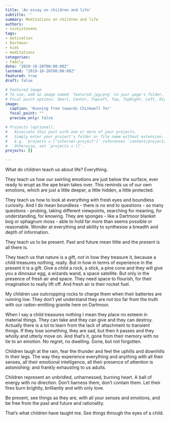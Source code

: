 ```yaml
---
title: 'An essay on children and life'
subtitle: ''
summary: Meditations on children and life
authors:
- nickjstevens
tags:
- motivation
- Dartmoor
- kids
- meditations
categories:
- Family
date: "2019-10-28T00:00:00Z"
lastmod: "2019-10-28T00:00:00Z"
featured: true
draft: false

# Featured image
# To use, add an image named `featured.jpg/png` to your page's folder.
# Focal point options: Smart, Center, TopLeft, Top, TopRight, Left, Right, BottomLeft, Bottom, BottomRight
image:
  caption: 'Running free towards Chinkwell Tor'
  focal_point: ""
  preview_only: false

# Projects (optional).
#   Associate this post with one or more of your projects.
#   Simply enter your project's folder or file name without extension.
#   E.g. `projects = ["internal-project"]` references `content/project/deep-learning/index.md`.
#   Otherwise, set `projects = []`.
projects: []

---
```


What do children teach us about life? Everything.

They teach us how our swirling emotions are just below the surface, ever ready to erupt as the ape brain takes over. This reminds us of our own emotions, which are just a little deeper, a little hidden, a little protected.

They teach us how to look at everything with fresh eyes and boundless curiosity. And I do mean boundless - there is no end to questions - so many questions - probing, taking different viewpoints, searching for meaning, for understanding, for knowing. They are sponges - like a Dartmoor blanket bog or sphagnum moss - able to hold far more than seems possible or reasonable. Wonder at everything and ability to synthesise a breadth and depth of information.

They teach us to be present. Past and future mean little and the present is all there is.

They teach us that nature is a gift, not in how they treasure it, because a child treasures nothing, really. But in how in terms of experience in the present it is a gift. Give a child a rock, a stick, a pine cone and they will give you a dinosaur egg, a wizards wand, a space satellite. But only in the presence of fresh air and space. They need space to flourish, for their imagination to really lift off. And fresh air is their rocket fuel.

My children use outcropping rocks to charge them when their batteries are running low. They don’t yet understand they are not too far from the truth with our radon-emitting granite here on Dartmoor.

When I say a child treasures nothing I mean they place no esteem in material things. They can take and they can give and they can destroy. Actually there is a lot to learn from the lack of attachment to transient things. If they lose something, they are sad, but then it passes and they wholly and utterly move on. And that’s it, gone from their memory with no tie to an emotion. No regret, no dwelling. Gone, but not forgotten.

Children laugh at the rain, fear the thunder and feel the uphills and downhills In their legs. The way they experience everything and anything with all their senses, all their emotional intelligence, all their presence of attention is astonishing; and frankly exhausting to us adults.

Children represent an unbridled, unharnessed, burning heart. A ball of energy with no direction. Don’t harness them, don’t contain them. Let their fires burn brightly, brilliantly and with only love.

Be present, see things as they are, with all your senses and emotions, and be free from the past and future and rationality.

That’s what children have taught me. See things through the eyes of a child.